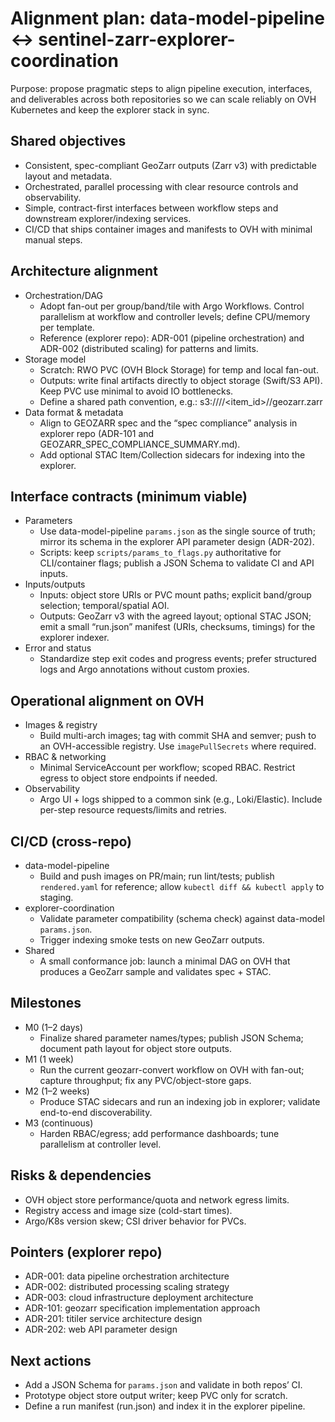 # Alignment plan: data-model-pipeline ↔ sentinel-zarr-explorer-coordination

Purpose: propose pragmatic steps to align pipeline execution, interfaces, and deliverables across both repositories so we can scale reliably on OVH Kubernetes and keep the explorer stack in sync.

## Shared objectives
- Consistent, spec-compliant GeoZarr outputs (Zarr v3) with predictable layout and metadata.
- Orchestrated, parallel processing with clear resource controls and observability.
- Simple, contract-first interfaces between workflow steps and downstream explorer/indexing services.
- CI/CD that ships container images and manifests to OVH with minimal manual steps.

## Architecture alignment
- Orchestration/DAG
  - Adopt fan-out per group/band/tile with Argo Workflows. Control parallelism at workflow and controller levels; define CPU/memory per template.
  - Reference (explorer repo): ADR-001 (pipeline orchestration) and ADR-002 (distributed scaling) for patterns and limits.
- Storage model
  - Scratch: RWO PVC (OVH Block Storage) for temp and local fan-out.
  - Outputs: write final artifacts directly to object storage (Swift/S3 API). Keep PVC use minimal to avoid IO bottlenecks.
  - Define a shared path convention, e.g.: s3://<bucket>/<collection>/<item_id>/<variant>/geozarr.zarr
- Data format & metadata
  - Align to GEOZARR spec and the “spec compliance” analysis in explorer repo (ADR-101 and GEOZARR_SPEC_COMPLIANCE_SUMMARY.md).
  - Add optional STAC Item/Collection sidecars for indexing into the explorer.

## Interface contracts (minimum viable)
- Parameters
  - Use data-model-pipeline `params.json` as the single source of truth; mirror its schema in the explorer API parameter design (ADR-202).
  - Scripts: keep `scripts/params_to_flags.py` authoritative for CLI/container flags; publish a JSON Schema to validate CI and API inputs.
- Inputs/outputs
  - Inputs: object store URIs or PVC mount paths; explicit band/group selection; temporal/spatial AOI.
  - Outputs: GeoZarr v3 with the agreed layout; optional STAC JSON; emit a small “run.json” manifest (URIs, checksums, timings) for the explorer indexer.
- Error and status
  - Standardize step exit codes and progress events; prefer structured logs and Argo annotations without custom proxies.

## Operational alignment on OVH
- Images & registry
  - Build multi-arch images; tag with commit SHA and semver; push to an OVH-accessible registry. Use `imagePullSecrets` where required.
- RBAC & networking
  - Minimal ServiceAccount per workflow; scoped RBAC. Restrict egress to object store endpoints if needed.
- Observability
  - Argo UI + logs shipped to a common sink (e.g., Loki/Elastic). Include per-step resource requests/limits and retries.

## CI/CD (cross-repo)
- data-model-pipeline
  - Build and push images on PR/main; run lint/tests; publish `rendered.yaml` for reference; allow `kubectl diff && kubectl apply` to staging.
- explorer-coordination
  - Validate parameter compatibility (schema check) against data-model `params.json`.
  - Trigger indexing smoke tests on new GeoZarr outputs.
- Shared
  - A small conformance job: launch a minimal DAG on OVH that produces a GeoZarr sample and validates spec + STAC.

## Milestones
- M0 (1–2 days)
  - Finalize shared parameter names/types; publish JSON Schema; document path layout for object store outputs.
- M1 (1 week)
  - Run the current geozarr-convert workflow on OVH with fan-out; capture throughput; fix any PVC/object-store gaps.
- M2 (1–2 weeks)
  - Produce STAC sidecars and run an indexing job in explorer; validate end-to-end discoverability.
- M3 (continuous)
  - Harden RBAC/egress; add performance dashboards; tune parallelism at controller level.

## Risks & dependencies
- OVH object store performance/quota and network egress limits.
- Registry access and image size (cold-start times).
- Argo/K8s version skew; CSI driver behavior for PVCs.

## Pointers (explorer repo)
- ADR-001: data pipeline orchestration architecture
- ADR-002: distributed processing scaling strategy
- ADR-003: cloud infrastructure deployment architecture
- ADR-101: geozarr specification implementation approach
- ADR-201: titiler service architecture design
- ADR-202: web API parameter design

## Next actions
- Add a JSON Schema for `params.json` and validate in both repos’ CI.
- Prototype object store output writer; keep PVC only for scratch.
- Define a run manifest (run.json) and index it in the explorer pipeline.
